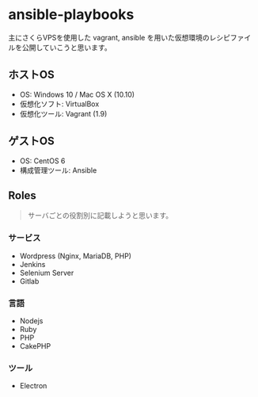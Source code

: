 # ansible-playbooks
主にさくらVPSを使用した vagrant, ansible を用いた仮想環境のレシピファイルを公開していこうと思います。
## ホストOS

* OS: Windows 10 / Mac OS X (10.10)
* 仮想化ソフト: VirtualBox
* 仮想化ツール: Vagrant (1.9)

## ゲストOS

* OS: CentOS 6
* 構成管理ツール: Ansible

## Roles

> サーバごとの役割別に記載しようと思います。

### サービス
* Wordpress (Nginx, MariaDB, PHP)
* Jenkins
* Selenium Server
* Gitlab

### 言語
* Nodejs
* Ruby
* PHP
 * CakePHP
 
### ツール
* Electron
